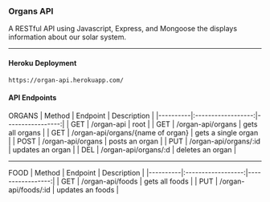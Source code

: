 ### Organs API

A RESTful API using Javascript, Express, and Mongoose the displays information about our solar system. 
___

#### Heroku Deployment
`https://organ-api.herokuapp.com/`

#### API Endpoints

ORGANS 
| Method   |      Endpoint      |  Description |
|----------|:------------------:|-----------------:|
| GET |      /organ-api        |         root      |
| GET |    /organ-api/organs  |   gets all organs |
| GET | /organ-api/organs/{name of organ} |    gets a single organ |
| POST |    /organ-api/organs   |   posts an organ |
| PUT | /organ-api/organs/:id |    updates an organ |
| DEL |    /organ-api/organs/:d  |   deletes an organ |
___

FOOD
| Method   |      Endpoint      |  Description |
|----------|:------------------:|-----------------:|
| GET |    /organ-api/foods  |   gets all foods |
| PUT | /organ-api/foods/:id |    updates an foods |

